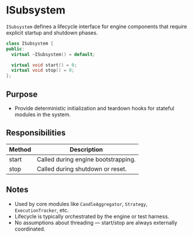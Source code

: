 # ISubsystem

`ISubsystem` defines a lifecycle interface for engine components that require explicit startup and shutdown phases.

```cpp
class ISubsystem {
public:
  virtual ~ISubsystem() = default;

  virtual void start() = 0;
  virtual void stop() = 0;
};
```

## Purpose

* Provide deterministic initialization and teardown hooks for stateful modules in the system.

## Responsibilities

| Method | Description                         |
| ------ | ----------------------------------- |
| start  | Called during engine bootstrapping. |
| stop   | Called during shutdown or reset.    |

## Notes

* Used by core modules like `CandleAggregator`, `Strategy`, `ExecutionTracker`, etc.
* Lifecycle is typically orchestrated by the engine or test harness.
* No assumptions about threading — start/stop are always externally coordinated.
